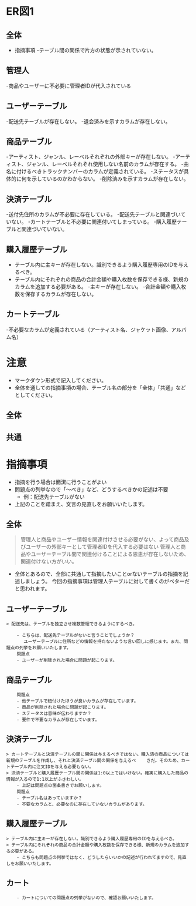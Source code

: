 # ER図1
## 全体
- 指摘事項
-テーブル間の関係で片方の状態が示されていない。
## 管理人
-商品やユーザーに不必要に管理者IDが代入されている
## ユーザーテーブル
-配送先テーブルが存在しない。
-退会済みを示すカラムが存在しない。
## 商品テーブル
-アーティスト、ジャンル、レーベルそれぞれの外部キーが存在しない。
-アーティスト、ジャンル、レーベルそれぞれ使用しない名前のカラムが存在する。
-曲名に付けるべきトラックナンバーのカラムが定義されている。
-ステータスが具体的に何を示しているのかわからない。
-削除済みを示すカラムが存在しない。
## 決済テーブル
-送付先住所のカラムが不必要に存在している。
-配送先テーブルと関連づいていない。
-カートテーブルと不必要に関連付いてしまっている。
-購入履歴テーブルと関連づいていない。

## 購入履歴テーブル
- テーブル内に主キーが存在しない。識別できるよう購入履歴専用のIDを与えるべき。
- テーブル内にそれぞれの商品の合計金額や購入枚数を保存できる様、新規のカラムを追加する必要がある。
-主キーが存在しない。
-合計金額や購入枚数を保存するカラムが存在しない。
## カートテーブル
-不必要なカラムが定義されている（アーティスト名、ジャケット画像、アルバム名）

# 注意
* マークダウン形式で記入してください。
* 全体を通しての指摘事項の場合、テーブル名の部分を「全体」「共通」などとしてください。
## 全体

## 共通


# 指摘事項

 - 指摘を行う場合は簡潔に行うことがよい
 - 問題点の列挙なので「〜べき」など、どうするべきかの記述は不要
    - 例：配送先テーブルがない
 - 上記のことを踏まえ、文言の見直しをお願いいたします。

## 全体

>管理人と商品やユーザー情報を関連付けさせる必要がない、よって商品及びユーザーの外部キーとして管理者IDを代入する必要はない
>管理人と商品やユーザーテーブル間で関連付けることによる恩恵が存在しないため、関連付けない方がいい。

 - 全体とあるので、全部に共通して指摘したいことorないテーブルの指摘を記述しましょう。
    今回の指摘事項は管理人テーブルに対して書くのがベターだと思われます。

## ユーザーテーブル

    > 配送先は、テーブルを独立させ複数管理できるようにするべき。

        - こちらは、配送先テーブルがないと言うことでしょうか？
        　 ユーザーテーブルに住所などの情報を持たないような言い回しに感じます。また、問題点の列挙をお願いいたします。
        問題点
        - ユーザーが削除された場合に問題が起こります。
    
## 商品テーブル

        問題点
        - 他テーブルで紐付けたほうが良いカラムが存在しています。
        - 商品が削除された場合に問題が起こります。
        - ステータスは意味が伝わりますか？
        - 要件で不要なカラムが存在しています。

## 決済テーブル
    > カートテーブルと決済テーブルの間に関係は与えるべきではない。購入済の商品については新規のテーブルを作成し、それと決済テーブル間の関係を与えるべ    きだ。そのため、カートテーブル内に注文IDを与える必要もない。
    > 決済テーブルと購入履歴テーブル間の関係は1:0以上ではいけない。確実に購入した商品の情報が入るので1:1以上がふさわしい。
        - 上記は問題点の箇条書きでお願いします。
        問題点
        - テーブル名はあっていますか？
        - 不要なカラムと、必要なのに存在していないカラムがあります。

## 購入履歴テーブル
    > テーブル内に主キーが存在しない。識別できるよう購入履歴専用のIDを与えるべき。
    > テーブル内にそれぞれの商品の合計金額や購入枚数を保存できる様、新規のカラムを追加する必要がある。
        - こちらも問題点の列挙ではなく、どうしたらいいかの記述が行われてますので、見直しをお願いいたします。

## カート
        - カートについての問題点の列挙がないので、確認お願いいたします。
